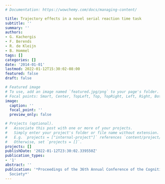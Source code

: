```yaml
---
# Documentation: https://wowchemy.com/docs/managing-content/

title: Trajectory effects in a novel serial reaction time task
subtitle: ''
summary: ''
authors:
- G. Kachergis
- F. Berends
- R. de Kleijn
- B. Hommel
tags: []
categories: []
date: '2014-01-01'
lastmod: 2022-01-12T15:30:02-08:00
featured: false
draft: false

# Featured image
# To use, add an image named `featured.jpg/png` to your page's folder.
# Focal points: Smart, Center, TopLeft, Top, TopRight, Left, Right, BottomLeft, Bottom, BottomRight.
image:
  caption: ''
  focal_point: ''
  preview_only: false

# Projects (optional).
#   Associate this post with one or more of your projects.
#   Simply enter your project's folder or file name without extension.
#   E.g. `projects = ["internal-project"]` references `content/project/deep-learning/index.md`.
#   Otherwise, set `projects = []`.
projects: []
publishDate: '2022-01-12T23:30:02.339550Z'
publication_types:
- '1'
abstract: ''
publication: '*Proceedings of the 36th Annual Conference of the Cognitive Science
  Society*'
---
```

